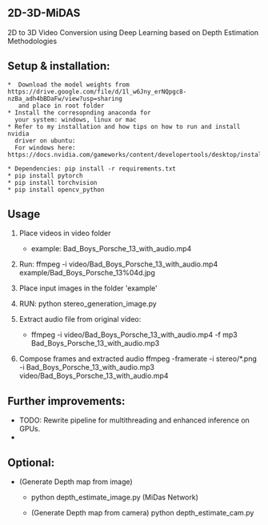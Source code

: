 ## 2D-3D-MiDAS
2D to 3D Video Conversion using Deep Learning based on Depth Estimation Methodologies

## Setup & installation:
    *  Download the model weights from https://drive.google.com/file/d/1l_w6Jny_erNQpgc8-nzBa_adh4bBDaFw/view?usp=sharing
       and place in root folder
    * Install the corresopnding anaconda for 
      your system: windows, linux or mac
    * Refer to my installation and how tips on how to run and install nvidia
      driver on ubuntu: 
      For windows here: https://docs.nvidia.com/gameworks/content/developertools/desktop/install_nvidia_display_driver.htm

    * Dependencies: pip install -r requirements.txt
    * pip install pytorch
    * pip install torchvision
    * pip install opencv_python

## Usage
   1) Place videos in video folder
      * example: Bad_Boys_Porsche_13_with_audio.mp4
       
   2) Run: ffmpeg -i video/Bad_Boys_Porsche_13_with_audio.mp4 example/Bad_Boys_Porsche_13%04d.jpg
   3) Place input images in the folder 'example' 
      
   4) RUN: python stereo_generation_image.py 
      
   5) Extract audio file from original video:
      * ffmpeg -i video/Bad_Boys_Porsche_13_with_audio.mp4 -f mp3 Bad_Boys_Porsche_13_with_audio.mp3
      
   6) Compose frames and extracted audio 
      ffmpeg -framerate -i stereo/*.png -i Bad_Boys_Porsche_13_with_audio.mp3 video/Bad_Boys_Porsche_13_with_audio.mp4
        
## Further improvements:
   *  TODO: Rewrite pipeline for multithreading and enhanced inference on GPUs. 
   *   


## Optional: 
   * (Generate Depth map from image)
     * python depth_estimate_image.py
       (MiDas Network)
           
     * (Generate Depth map from camera)
          python depth_estimate_cam.py

